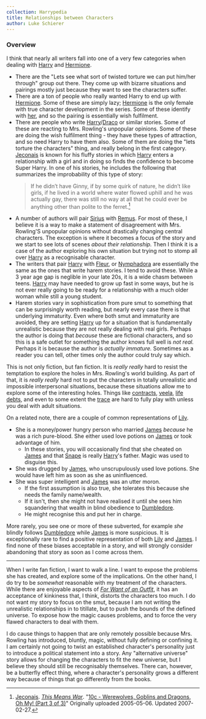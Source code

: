 ```yaml
---
collection: Harrypedia
title: Relationships between Characters
author: Luke Schierer
---
```


### Overview

I think that nearly all writers fall into one of a very few categories when
dealing with [Harry] and [Hermione].

* There are the "Lets see what sort of twisted torture we can put him/her
  through" group out there.  They come up with bizarre situations and
  pairings mostly just because they want to see the characters suffer.
* There are a ton of people who really wanted Harry to end up with [Hermione].
  Some of these are simply lazy; [Hermione] is the only female with true
  character development in the series.  Some of these identify with
  [her][Hermione], and so the pairing is essentially wish fulfilment.
* There are people who write [Harry]/[Draco] or similar stories.  Some
  of these are reacting to Mrs. Rowling's unpopular opinions.  Some
  of these are doing the wish fulfilment thing - they have these types
  of attraction, and so need Harry to have them also.  Some of them are
  doing the "lets torture the characters" thing, and really belong in
  the first category.  [Jeconais] is known for his fluffy stories in which [Harry] enters a relationship with a girl and in doing so finds the confidence to become Super Harry.  In one of his stories, he includes the following that summarizes the improbability of this type of story:
  > If he didn’t have Ginny, if by some quirk of nature, he didn’t like girls, if he lived in a world where water flowed uphill and he was actually gay, there was still no way at all that he could ever be anything other than polite to the ferret.[^240415-1]
* A number of authors will pair [Sirius] with [Remus].  For most of these,
  I believe it is a way to make a statement of disagreement with Mrs. Rowling'S
  unpopular opinions without drastically changing central characters. The exception is where it becomes a focus of the story and we start to see lots of scenes *about their relationship.*  Then I think it is a case of the author
  exploring his own situation but trying not to stomp all over [Harry] as a recognisable character. 
* The writers that pair [Harry] with [Fleur], or [Nymphadora] are
  essentially the same as the ones that write harem stories.  I tend to avoid these.  While a 3 year age gap is neglible in your late 20s, it is a wide chasm between teens.  [Harry] may have needed to grow up fast in some ways,
  but he is not ever really going to be ready for a relationship with a much older woman while still a young student. 
* Harem stories vary in sophistication from pure smut to something that
  can be surprisingly worth reading, but nearly every case there is that
  underlying immaturity.  Even where both smut and immaturity are avoided, they are setting [Harry] up for a situation that is fundamentally unrealistic because they are not really dealing with real girls. Perhaps the author is doing that *because* these are fictional characters, and so this is a safe
  outlet for something the author knows full well is *not real.*  Perhaps
  it is because the author is *actually immature.*  Sometimes as a
  reader you can tell, other times only the author could truly say which.

This is not only fiction, but fan fiction.  It is *really really* hard
to resist the temptation to explore the holes in Mrs. Rowling's world
building.  As part of that, it is *really really* hard not to put the
characters in totally unrealistic and impossible interpersonal
situations, because these situations allow me to explore some of the
interesting holes.  Things like [contracts], [veela], [life debts], and
even to some extent the [trace] are hard to fully play with unless you
deal with adult situations.


On a related note, there are a couple of common representations of [Lily].
* She is a money/power hungry person who married [James] *because* he was a rich
  pure-blood.  She either used love potions on [James] or took advantage of him.
  * In these stories, you will occasionally find that she cheated on [James]
    and that [Snape] is really [Harry]'s father.  Magic was used to disguise this.
* She was drugged by [James], who unscrupulously used love potions.  She would 
  have left him as soon as she as uninfluenced. 
* She was super intelligent and [James] was an utter moron.
  * If the first assumption is also true, she tolerates this because she needs
    the family name/wealth.
  * If it isn't, then she might not have realised it until she sees him 
    squandering that wealth in blind obedience to [Dumbledore].
  * He might recognise this and put her in charge. 

More rarely, you see one or more of these subverted, for example *she* blindly follows [Dumbledore] while [James] is more suspicious.  It is exceptionally rare to find a positive representation of both [Lily] and [James].  I find none of these biases acceptable in a story, and will strongly consider abandoning that story as soon as I come across them. 

---

When I write fan fiction, I want to walk a line.  I want to expose the problems she has created, and explore some of the implications.  On the other hand, I do try to be *somewhat* reasonable with my treatment of the characters.
While there are enjoyable aspects of _[For Want of an Outfit]_, it has an
acceptance of kinkiness that, I think, distorts the characters too much.  I do not want my story to focus on the smut, because I am not writing the unrealistic relationships in to titillate, but to push the bounds of the defined universe.  To expose how the magic causes problems, and to force the very flawed characters to deal with them.  

I do cause things to happen that are only remotely possible because Mrs. Rowling has introduced, bluntly, magic, without fully
defining or confining it.  I am certainly not going to twist an
established character's personality just to introduce a political
statement into a story.  Any "alternative universe" story allows for
changing the characters to fit the new universe, but I believe they
should still be recognisably themselves.  There can, however, be a butterfly effect thing, where a character's personality grows a different way because of
things that go differently from the books. 

[veela]: ../beings/veela/

[contracts]: ../magic/contracts/

[life debts]: ../magic/contracts/

[trace]: ../magic/

[For Want of an Outfit]: https://archiveofourown.org/works/28507302

[Hermione]: <../people/Granger/Hermione_Jean/>

[Harry]: <../people/Potter/Harry_James/>

[Draco]: <../people/Malfoy/Draco_Lucius/>

[Fleur]: <../people/Delacour/Fleur_Isabelle/>

[Nymphadora]: <../people/tonks/nymphadora>

[Sirius]: ../people/Black/Sirius_iii/

[Remus]: ../people/Lupin/Remus_John/

[Lily]: ../people/Evans/Lily_J./

[James]: ../people/Potter/James/

[Dumbledore]: ../people/Dumbledore/Albus_Percival_Wulfric_Brian/

[Snape]: ../people/Snape/Severus//

[^240415-1]: [Jeconais].
    _[This Means War]_.
    "[10c - Werewolves, Goblins and Dragons, Oh My! (Part 3 of 3)](https://jeconais.fanficauthors.net/This_Means_War/10c__Werewolves_Goblins_and_Dragons_Oh_My_Part_3_of_3/)"
    Originally uploaded 2005-05-06. Updated 2007-02-27. 

[Jeconais]: https://jeconais.fanficauthors.net/

[This Means War]: http://jeconais.fanficauthors.net/This_Means_War/